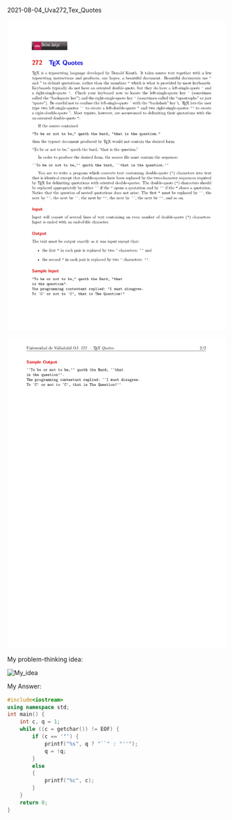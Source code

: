 2021-08-04_Uva272,Tex_Quotes

![2021-08-04_Uva272,Tex_Quotes_1](./Problem_1.jpg)

![2021-08-04_Uva272,Tex_Quotes_2](./Problem_2.jpg)

My problem-thinking idea:

![My_idea](My_idea.png)

My Answer:

```cpp
#include<iostream>
using namespace std;
int main() {
	int c, q = 1;
	while ((c = getchar()) != EOF) {
		if (c == '"') {
			printf("%s", q ? "``" : "''"); 
			q = !q;
		}
		else
		{
			printf("%c", c);
		} 
	}
	return 0;
}
```

